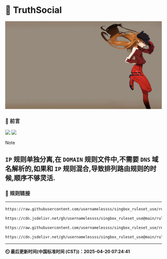 
# 🧸 TruthSocial
![](https://raw.githubusercontent.com/usernamelessss/picture-bed/main/images/202504042256831.jpg)
### 📣 前言
![](https://shields.io/badge/-移除重复规则-ff69b4) ![](https://shields.io/badge/-IP&nbsp;规则单独存放不与&nbsp;DOMAIN&nbsp;等混合-green)
> [!NOTE]
**`IP` 规则单独分离,在 `DOMAIN` 规则文件中,不需要 `DNS` 域名解析的,如果和 `IP` 规则混合,导致排列路由规则的时候,顺序不够灵活.**
---

###  🔗 规则链接
---

```url
https://raw.githubusercontent.com/usernamelessss/singbox_ruleset_use/refs/heads/main/rule/TruthSocial/TruthSocial_No_IP.json
```

```url
https://cdn.jsdelivr.net/gh/usernamelessss/singbox_ruleset_use@main/rule/TruthSocial/TruthSocial_No_IP.json
```

```url
https://raw.githubusercontent.com/usernamelessss/singbox_ruleset_use/refs/heads/main/rule/TruthSocial/TruthSocial_No_IP.srs
```

```url
https://cdn.jsdelivr.net/gh/usernamelessss/singbox_ruleset_use@main/rule/TruthSocial/TruthSocial_No_IP.srs
```

---
**⏲️ 最后更新时间(中国标准时间 (CST))：2025-04-20 07:24:41**